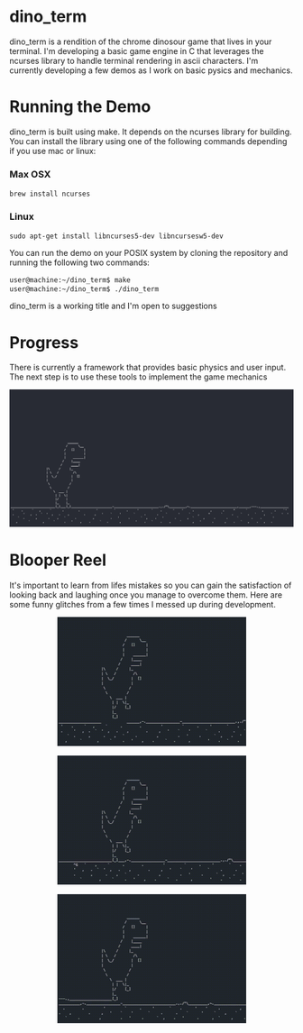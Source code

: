 # dino_term
dino_term is a rendition of the chrome dinosour game that lives in your terminal. I'm developing a basic game engine in C that leverages the ncurses library to handle terminal rendering in ascii characters. I'm currently developing a few demos as I work on basic pysics and mechanics. 

# Running the Demo
dino_term is built using make. It depends on the ncurses library for building. You can install the library using one of the following commands depending if you use mac or linux:

### Max OSX
``` console
brew install ncurses
```
### Linux
``` console
sudo apt-get install libncurses5-dev libncursesw5-dev
```
You can run the demo on your POSIX system by cloning the repository and running the following two commands:
``` console
user@machine:~/dino_term$ make
user@machine:~/dino_term$ ./dino_term
```

dino_term is a working title and I'm open to suggestions

# Progress
There is currently a framework that provides basic physics and user input. The next step is to use these tools to implement the game mechanics

![alt text](https://github.com/alexjodonnell/dino_term/blob/master/docs/Dino%20Screeny.png)

# Blooper Reel
It's important to learn from lifes mistakes so you can gain the satisfaction of looking back and laughing once you manage to overcome them. Here are some funny glitches from a few times I messed up during development.
<p align="center"><img src="https://github.com/alexjodonnell/dino_term/blob/feature-animations/docs/BlooperReel1.gif" width="335" height="229" /></p>
<p align="center"><img src="https://github.com/alexjodonnell/dino_term/blob/feature-animations/docs/BlooperReel2.gif" width="335" height="229" /></p>
<p align="center"><img src="https://github.com/alexjodonnell/dino_term/blob/feature-animations/docs/BlooperReel3.gif" width="335" height="229" /></p>
